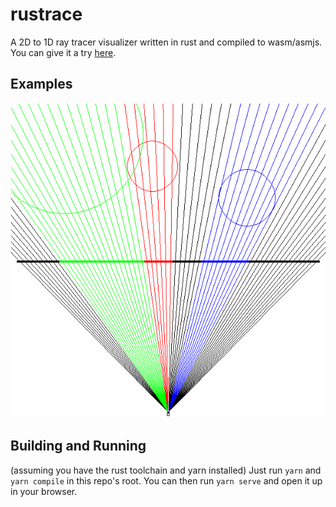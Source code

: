 # rustrace
A 2D to 1D ray tracer visualizer written in rust and compiled to wasm/asmjs.
You can give it a try [here](https://turbio.github.io/rustrace/).

## Examples
![render](doc/example1.png)

## Building and Running
(assuming you have the rust toolchain and yarn installed)
Just run `yarn` and `yarn compile` in this repo's root. You can then run
`yarn serve` and open it up in your browser.
